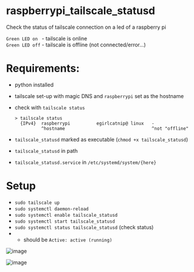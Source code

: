 # raspberrypi_tailscale_statusd
Check the status of tailscale connection on a led of a raspberry pi

`Green LED on ` - tailscale is online \
`Green LED off` - tailscale is offline (not connected/error...)

# Requirements:

- python installed
- tailscale set-up with magic DNS and `raspberrypi` set as the hostname
- check with `tailscale status`
  ```
  > tailscale status
    {IPv4}  raspberrypi          egirlcatnip@ linux   -
            ^hostname                                 ^not "offline"
  ```
  
- `tailscale_statusd` marked as executable (`chmod +x tailscale_statusd`)
- `tailscale_statusd` in path
- `tailscale_statusd.service` in `/etc/systemd/system/{here}` 

# Setup
- `sudo tailscale up` 
- `sudo systemctl daemon-reload`
- `sudo systemctl enable tailscale_statusd`
- `sudo systemctl start tailscale_statusd`
- `sudo systemctl status tailscale_statusd` (check status)
- - should be `Active: active (running)`



![image](https://github.com/user-attachments/assets/6e478f8a-d05f-4487-b4b6-beeccc7391de)

![image](https://github.com/user-attachments/assets/5d51c696-629d-4f0f-9e77-75b5bfde0a20)
